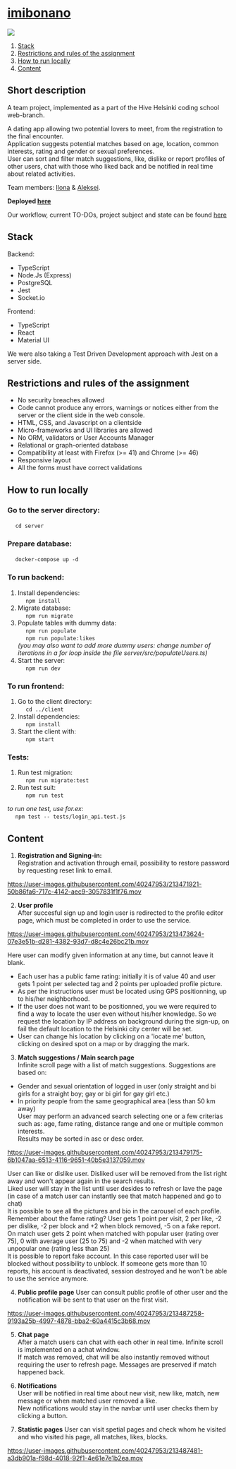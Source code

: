 # <a href="https://matcha-client.onrender.com/">imibonano</a> 

<img src="https://github.com/fglsn/matcha/blob/master/client/screenshots/landingPage.gif">  

1. [Stack](#stack)
2. [Restrictions and rules of the assignment ](#restrictions-and-rules-of-the-assignment)
3. [How to run locally](#how-to-run-locally)
4. [Content](#сontent)

## Short description  
A team project, implemented as a part of the Hive Helsinki coding school web-branch.  
  
A dating app allowing two potential lovers to meet, from the registration to the final encounter.  
Application suggests potential matches based on age, location, common interests, rating and gender or sexual preferences.  
User can sort and filter match suggestions, like, dislike or report profiles of other users, chat with those who liked back and be notified in real time about related activities.  

Team members: [Ilona](https://github.com/fglsn) & [Aleksei](https://github.com/alex2011576).  
  
**Deployed <a href="https://matcha-client.onrender.com/">here</a>**  
  
Our workflow, current TO-DOs, project subject and state can be found <a href="https://trello.com/b/pNoT2ZPs/matcha-todos">here</a>  
## Stack  

Backend:
- TypeScript
- Node.Js (Express)
- PostgreSQL
- Jest
- Socket.io  

Frontend:
- TypeScript
- React
- Material UI  

We were also taking a Test Driven Development approach with Jest on a server side.  
  
## Restrictions and rules of the assignment  
- No security breaches allowed 
- Code cannot produce any errors, warnings or notices either from the server or the client side in the web console.
- HTML, CSS, and Javascript on a clientside
- Micro-frameworks and UI libraries are allowed
- No ORM, validators or User Accounts Manager
- Relational or graph-oriented database
- Compatibility at least with Firefox (>= 41) and Chrome (>= 46)
- Responsive layout
- All the forms must have correct validations

## How to run locally
### Go to the server directory:  
&emsp; `cd server`  
### Prepare database:  
&emsp; `docker-compose up -d`    

### To run backend:
1. Install dependencies:  
&emsp; `npm install`  
2. Migrate database:  
&emsp; `npm run migrate`  
3. Populate tables with dummy data:  
&emsp; `npm run populate`  
&emsp; `npm run populate:likes`  
<i>(you may also want to add more dummy users: change number of iterations in a for loop inside the file server/src/populateUsers.ts)</i>   
4. Start the server:  
&emsp; `npm run dev`  

### To run frontend:  
1. Go to the client directory:  
&emsp; `cd ../client`  
2. Install dependencies:  
&emsp; `npm install`  
3. Start the client with:  
&emsp; `npm start`  
  
### Tests:
1. Run test migration:  
&emsp; `npm run migrate:test`  
2. Run test suit:  
&emsp; `npm run test`  
  
<i>to run one test, use for.ex:</i>  
&emsp; `npm test -- tests/login_api.test.js`  

## Content

1) **Registration and Signing-in:**  
Registration and activation through email, possibility to restore password by requesting reset link to email.  

https://user-images.githubusercontent.com/40247953/213471921-50b86fa6-717c-4142-aec9-3057831f1f76.mov  
  
2) **User profile**  
After succesful sign up and login user is redirected to the profile editor page, which must be completed in order to use the service.

https://user-images.githubusercontent.com/40247953/213473624-07e3e51b-d281-4382-93d7-d8c4e26bc21b.mov

Here user can modify given information at any time, but cannot leave it blank.  
- Each user has a public fame rating: initially it is of value 40 and user gets 1 point per selected tag and 2 points per uploaded profile picture.  
- As per the instructions user must be located using GPS positionning, up to his/her neighborhood.
- If the user does not want to be positionned, you we were required to find a way to locate the user even without his/her knowledge. So we request the location by IP address on background during the sign-up, on fail the default location to the Helsinki city center will be set. 
- User can change his location by clicking on a 'locate me' button, clicking on desired spot on a map or by dragging the mark.

3) **Match suggestions / Main search page**  
Infinite scroll page with a list of match suggestions. Suggestions are based on:  
- Gender and sexual orientation of logged in user (only straight and bi girls for a straight boy; gay or bi girl for gay girl etc.)  
- In priority people from the same geographical area (less than 50 km away)  
User may perform an advanced search selecting one or a few criterias such as: age, fame rating, distance range and one or multiple common interests.  
Results may be sorted in asc or desc order.  
  
https://user-images.githubusercontent.com/40247953/213479175-6b1047aa-6513-4116-9651-40b5e3137059.mov  
  
User can like or dislike user. Disliked user will be removed from the list right away and won't appear again in the search results.  
Liked user will stay in the list until user desides to refresh or lave the page (in case of a match user can instantly see that match happened and go to chat)  
It is possible to see all the pictures and bio in the carousel of each profile.  
Remember about the fame rating? User gets 1 point per visit, 2 per like, -2 per dislike, -2 per block and +2 when block removed, -5 on a fake report.  
On match user gets 2 point when matched with popular user (rating over 75), 0 with average user (25 to 75) and -2 when matched with very unpopular one (rating less than 25)  
It is possible to report fake account. In this case reported user will be blocked without possibility to unblock. If someone gets more than 10 reports, his account is deactivated, session destroyed and he won't be able to use the service anymore.  
  
4) **Public profile page** 
User can consult public profile of other user and the notification will be sent to that user on the first visit.  

https://user-images.githubusercontent.com/40247953/213487258-9193a25b-4997-4878-bba2-60a4415c3b68.mov
  
5) **Chat page**  
After a match users can chat with each other in real time.  Infinite scroll is implemented on a achat window.  
If match was removed, chat will be also instantly removed without requiring the user to refresh page.  Messages are preserved if match happened back.  

6) **Notifications**  
User will be notified in real time about new visit, new like, match, new message or when matched user removed a like.  
New notifications would stay in the navbar until user checks them by clicking a button.  

7) **Statistic pages**
User can visit spetial pages and check whom he visited and who visited his page, all matches, likes, blocks.


https://user-images.githubusercontent.com/40247953/213487481-a3db901a-f98d-4018-92f1-4e61e7e1b2ea.mov

